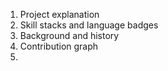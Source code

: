 1. Project explanation
2. Skill stacks and language badges
3. Background and history
4. Contribution graph
5. 

